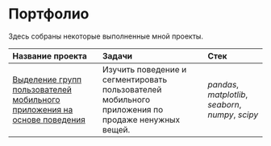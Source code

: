 # Портфолио

Здесь собраны некоторые выполненные мной проекты.

| Название проекта | Задачи | Стек | 
| :---------------------- | :---------------------- | :---------------------- |
| [Выделение групп пользователей мобильного приложения на основе поведения](App_group_project)| Изучить поведение и сегментировать пользователей мобильного приложения по продаже ненужных вещей.| *pandas*, *matplotlib*, *seaborn*, *numpy*, *scipy* |
